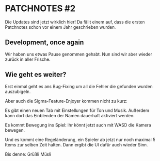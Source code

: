 # PATCHNOTES #2

<!--24-08-2022-->

Die Updates sind jetzt wirklich hier!
Da fällt einem auf, dass die ersten Patchnotes schon vor einem Jahr geschrieben wurden.

## Development, once again

Wir haben uns etwas Pause genommen gehabt. Nun sind wir aber wieder zurück in aller Frische.

## Wie geht es weiter?

Erst einmal geht es ans Bug-Fixing um all die Fehler die gefunden wurden auszubigeln.

Aber auch die Sigma-Feature-Enjoyer kommen nicht zu kurz:

Es gibt einen neuen Tab mit Einstellungen für Ton und Musik. Außerdem kann dort das Einblenden der Namen dauerhaft aktiviert werden.

Es kommt Bewegung ins Spiel: Ihr könnt jetzt auch mit WASD die Kamera bewegen.

Und es kommt eine Regeländerung, ein Spieler ab jetzt nur noch maximal 5 Items zur selben Zeit halten. Dann ergibt die UI dafür auch wieder Sinn.

Bis denne:
Grüßli Müsli